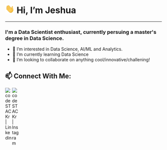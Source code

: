 # <img src="https://raw.githubusercontent.com/ABSphreak/ABSphreak/master/gifs/Hi.gif" width="30px"> Hi, I’m Jeshua
----------------------------------------------------------
### I'm a Data Scientist enthusiast, currently persuing a master's degree in Data Science.

- 👀 I’m interested in Data Science, AI/ML and Analytics.
- 🌱 I’m currently learning Data Science
- 💞️ I’m looking to collaborate on anything cool/innovative/challening!
 
[Linkedin]: https://www.linkedin.com/in/jeshua-cespedes/
[instagram]: https://www.instagram.com/jeshuacespedes/

## 📫 Connect With Me:
[<img align="left" alt="codeSTACKr | Linkedin" width="22px" src="https://cdn.jsdelivr.net/npm/simple-icons@v3/icons/linkedin.svg" />][Linkedin]
[<img align="left" alt="codeSTACKr | Instagram" width="22px" src="https://cdn.jsdelivr.net/npm/simple-icons@v3/icons/instagram.svg" />][instagram]

<!---
jeshuacn/jeshuacn is a ✨ special ✨ repository because its `README.md` (this file) appears on your GitHub profile.
You can click the Preview link to take a look at your changes.
--->

